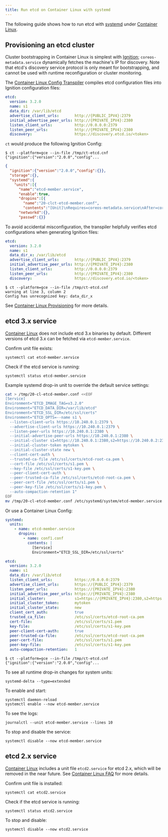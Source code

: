 ```yaml
---
title: Run etcd on Container Linux with systemd
---
```


The following guide shows how to run etcd with [systemd][systemd-docs] under [Container Linux][container-linux-docs].

## Provisioning an etcd cluster

Cluster bootstrapping in Container Linux is simplest with [Ignition][container-linux-ignition]; `coreos-metadata.service` dynamically fetches the machine's IP for discovery. Note that etcd's discovery service protocol is only meant for bootstrapping, and cannot be used with runtime reconfiguration or cluster monitoring.

The [Container Linux Config Transpiler][container-linux-ct] compiles etcd configuration files into Ignition configuration files:

```yaml container-linux-config:norender
etcd:
  version: 3.2.0
  name: s1
  data_dir: /var/lib/etcd
  advertise_client_urls:       http://{PUBLIC_IPV4}:2379
  initial_advertise_peer_urls: http://{PRIVATE_IPV4}:2380
  listen_client_urls:          http://0.0.0.0:2379
  listen_peer_urls:            http://{PRIVATE_IPV4}:2380
  discovery:                   https://discovery.etcd.io/<token>
```

`ct` would produce the following Ignition Config:

```
$ ct --platform=gce --in-file /tmp/ct-etcd.cnf
{"ignition":{"version":"2.0.0","config"...
```

```json ignition-config
{
  "ignition":{"version":"2.0.0","config":{}},
  "storage":{},
  "systemd":{
    "units":[{
      "name":"etcd-member.service",
      "enable":true,
      "dropins":[{
        "name":"20-clct-etcd-member.conf",
        "contents":"[Unit]\nRequires=coreos-metadata.service\nAfter=coreos-metadata.service\n\n[Service]\nEnvironmentFile=/run/metadata/coreos\nEnvironment=\"ETCD_IMAGE_TAG=v3.1.8\"\nExecStart=\nExecStart=/usr/lib/coreos/etcd-wrapper $ETCD_OPTS \\\n  --name=\"s1\" \\\n  --data-dir=\"/var/lib/etcd\" \\\n  --listen-peer-urls=\"http://${COREOS_GCE_IP_LOCAL_0}:2380\" \\\n  --listen-client-urls=\"http://0.0.0.0:2379\" \\\n  --initial-advertise-peer-urls=\"http://${COREOS_GCE_IP_LOCAL_0}:2380\" \\\n  --advertise-client-urls=\"http://${COREOS_GCE_IP_EXTERNAL_0}:2379\" \\\n  --discovery=\"https://discovery.etcd.io/\u003ctoken\u003e\""}]}]},
      "networkd":{},
      "passwd":{}}
```

To avoid accidental misconfiguration, the transpiler helpfully verifies etcd configurations when generating Ignition files:

```yaml container-linux-config:norender
etcd:
  version: 3.2.0
  name: s1
  data_dir_x: /var/lib/etcd
  advertise_client_urls:       http://{PUBLIC_IPV4}:2379
  initial_advertise_peer_urls: http://{PRIVATE_IPV4}:2380
  listen_client_urls:          http://0.0.0.0:2379
  listen_peer_urls:            http://{PRIVATE_IPV4}:2380
  discovery:                   https://discovery.etcd.io/<token>
```

```
$ ct --platform=gce --in-file /tmp/ct-etcd.cnf
warning at line 3, column 2
Config has unrecognized key: data_dir_x
```

See [Container Linux Provisioning][container-linux-provision] for more details.

## etcd 3.x service

[Container Linux][container-linux-docs] does not include etcd 3.x binaries by default. Different versions of etcd 3.x can be fetched via `etcd-member.service`.

Confirm unit file exists:

```
systemctl cat etcd-member.service
```

Check if the etcd service is running:

```
systemctl status etcd-member.service
```

Example systemd drop-in unit to override the default service settings:

```bash
cat > /tmp/20-cl-etcd-member.conf <<EOF
[Service]
Environment="ETCD_IMAGE_TAG=v3.2.0"
Environment="ETCD_DATA_DIR=/var/lib/etcd"
Environment="ETCD_SSL_DIR=/etc/ssl/certs"
Environment="ETCD_OPTS=--name s1 \
  --listen-client-urls https://10.240.0.1:2379 \
  --advertise-client-urls https://10.240.0.1:2379 \
  --listen-peer-urls https://10.240.0.1:2380 \
  --initial-advertise-peer-urls https://10.240.0.1:2380 \
  --initial-cluster s1=https://10.240.0.1:2380,s2=https://10.240.0.2:2380,s3=https://10.240.0.3:2380 \
  --initial-cluster-token mytoken \
  --initial-cluster-state new \
  --client-cert-auth \
  --trusted-ca-file /etc/ssl/certs/etcd-root-ca.pem \
  --cert-file /etc/ssl/certs/s1.pem \
  --key-file /etc/ssl/certs/s1-key.pem \
  --peer-client-cert-auth \
  --peer-trusted-ca-file /etc/ssl/certs/etcd-root-ca.pem \
  --peer-cert-file /etc/ssl/certs/s1.pem \
  --peer-key-file /etc/ssl/certs/s1-key.pem \
  --auto-compaction-retention 1"
EOF
mv /tmp/20-cl-etcd-member.conf /etc/systemd/system/etcd-member.service.d/20-cl-etcd-member.conf
```

Or use a Container Linux Config:

```yaml container-linux-config:norender
systemd:
  units:
    - name: etcd-member.service
      dropins:
        - name: conf1.conf
          contents: |
            [Service]
            Environment="ETCD_SSL_DIR=/etc/ssl/certs"

etcd:
  version: 3.2.0
  name: s1
  data_dir: /var/lib/etcd
  listen_client_urls:          https://0.0.0.0:2379
  advertise_client_urls:       https://{PUBLIC_IPV4}:2379
  listen_peer_urls:            https://{PRIVATE_IPV4}:2380
  initial_advertise_peer_urls: https://{PRIVATE_IPV4}:2380
  initial_cluster:             s1=https://{PRIVATE_IPV4}:2380,s2=https://10.240.0.2:2380,s3=https://10.240.0.3:2380
  initial_cluster_token:       mytoken
  initial_cluster_state:       new
  client_cert_auth:            true
  trusted_ca_file:             /etc/ssl/certs/etcd-root-ca.pem
  cert-file:                   /etc/ssl/certs/s1.pem
  key-file:                    /etc/ssl/certs/s1-key.pem
  peer-client-cert-auth:       true
  peer-trusted-ca-file:        /etc/ssl/certs/etcd-root-ca.pem
  peer-cert-file:              /etc/ssl/certs/s1.pem
  peer-key-file:               /etc/ssl/certs/s1-key.pem
  auto-compaction-retention:   1
```

```
$ ct --platform=gce --in-file /tmp/ct-etcd.cnf
{"ignition":{"version":"2.0.0","config"...
```

To see all runtime drop-in changes for system units:

```
systemd-delta --type=extended
```

To enable and start:

```
systemctl daemon-reload
systemctl enable --now etcd-member.service
```

To see the logs:

```
journalctl --unit etcd-member.service --lines 10
```

To stop and disable the service:

```
systemctl disable --now etcd-member.service
```

## etcd 2.x service

[Container Linux][container-linux-docs] includes a unit file `etcd2.service` for etcd 2.x, which will be removed in the near future. See [Container Linux FAQ][container-linux-faq] for more details.

Confirm unit file is installed:

```
systemctl cat etcd2.service
```

Check if the etcd service is running:

```
systemctl status etcd2.service
```

To stop and disable:

```
systemctl disable --now etcd2.service
```

[systemd-docs]: https://github.com/systemd/systemd
[container-linux-docs]: https://coreos.com/os/docs/latest
[container-linux-faq]: https://github.com/coreos/docs/blob/master/etcd/os-faq.md
[container-linux-provision]: https://github.com/coreos/docs/blob/master/os/provisioning.md
[container-linux-ignition]: https://github.com/coreos/docs/blob/master/ignition/what-is-ignition.md
[container-linux-ct]: https://github.com/coreos/container-linux-config-transpiler

